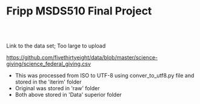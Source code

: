 # Fripp MSDS510 Final Project

<br />
<br />

Link to the data set; Too large to upload 
<br />

https://github.com/fivethirtyeight/data/blob/master/science-giving/science_federal_giving.csv
<br />

* This was processed from ISO to UTF-8 using conver_to_utf8.py file and stored in the 'iterim' folder
* Original was stored in 'raw' folder 
* Both above stored in 'Data' superior folder
